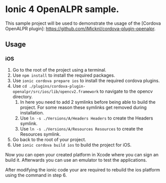 # Ionic 4 OpenALPR sample.

This sample project will be used to demonstrate the usage of the [Cordova OpenALPR plugin]: https://github.com/iMicknl/cordova-plugin-openalpr.

## Usage

### iOS

1. Go to the root of the project using a terminal.
2. Use `npm install` to install the required packages.
3. Use `ionic cordova prepare ios` to install the required cordova plugins.
4. Use `cd ./plugins/cordova-plugin-openalpr/src/ios/lib/opencv2.framework` to navigate to the opencv directory.
   1. In here you need to add 2 symlinks before being able to build the project. For some reason these symlinks get removed during installation.
   2. Use `ln -s ./Versions/A/Headers Headers` to create the Headers symlink.
   3. Use `ln -s ./Versions/A/Resources Resources` to create the Resources symlink.
5. Go back to the root of your project.
6. Use `ionic cordova build ios` to build the project for iOS.

Now you can open your created platform in Xcode where you can sign an build it. Afterwards you can use an emulator to test the applications.

After modifying the ionic code your are required to rebuild the ios platform using the command in step 6.

